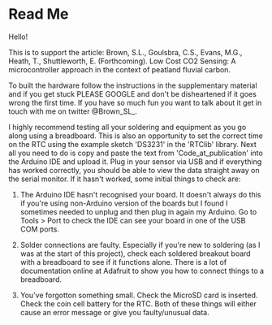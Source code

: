 # Read Me

Hello!

This is to support the article:
Brown, S.L., Goulsbra, C.S., Evans, M.G., Heath, T., Shuttleworth, E. (Forthcoming). Low Cost CO2 Sensing: A microcontroller approach in the context of peatland fluvial carbon.

To built the hardware follow the instructions in the supplementary material and if you get stuck PLEASE GOOGLE and don't be disheartened if it goes wrong the first time. If you have so much fun you want to talk about it get in touch with me on twitter @Brown_SL_.

I highly recommend testing all your soldering and equipment as you go along using a breadboard. This is also an opportunity to set the correct time on the RTC using the example sketch 'DS3231' in the 'RTClib' library. Next all you need to do is copy and paste the text from 'Code_at_publication' into the Arduino IDE and upload it. Plug in your sensor via USB and if everything has worked correctly, you should be able to view the data straight away on the serial monitor. If it hasn't worked, some initial things to check are:

1. The Arduino IDE hasn't recognised your board. It doesn't always do this if you're using non-Arduino version of the boards but I found I sometimes needed to unplug and then plug in again my Arduino. Go to Tools > Port to check the IDE can see your board in one of the USB COM ports.

2. Solder connections are faulty. Especially if you're new to soldering (as I was at the start of this project), check each soldered breakout board with a breadboard to see if it functions alone. There is a lot of documentation online at Adafruit to show you how to connect things to a breadboard.

3. You've forgotton something small. Check the MicroSD card is inserted. Check the coin cell battery for the RTC. Both of these things will either cause an error message or give you faulty/unusual data.
